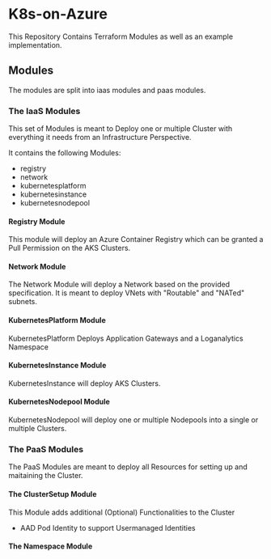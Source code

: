 # K8s-on-Azure

This Repository Contains Terraform Modules as well as an example implementation.


## Modules
The modules are split into iaas modules and paas modules.

### The IaaS Modules
This set of Modules is meant to Deploy one or multiple Cluster with everything it needs from an Infrastructure Perspective.

It contains the following Modules:
* registry
* network
* kubernetesplatform
* kubernetesinstance
* kubernetesnodepool

#### Registry Module
This module will deploy an Azure Container Registry which can be granted a Pull Permission on the AKS Clusters.
#### Network Module
The Network Module will deploy a Network based on the provided specification. It is meant to deploy VNets with "Routable" and "NATed" subnets.

#### KubernetesPlatform Module
KubernetesPlatform Deploys Application Gateways and a Loganalytics Namespace
#### KubernetesInstance Module
KubernetesInstance will deploy AKS Clusters.

#### KubernetesNodepool Module
KubernetesNodepool will deploy one or multiple Nodepools into a single or multiple Clusters.


### The PaaS Modules
The PaaS Modules are meant to deploy all Resources for setting up and maitaining the Cluster.

#### The ClusterSetup Module
This Module adds additional (Optional) Functionalities to the Cluster
* AAD Pod Identity to support Usermanaged Identities
#### The Namespace Module